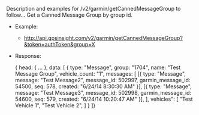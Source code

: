 Description and examples for /v2/garmin/getCannedMessageGroup to follow...
Get a Canned Message Group by group id.

  * Example: 
    * http://api.gpsinsight.com/v2/garmin/getCannedMessageGroup?&token=authToken&group=X
  * Response:

    {
    head: { ... },
    data: [
    {
        type: "Message",
        group: "1704",
        name: "Test Message Group",
        vehicle_count: "1",
        messages: [
            [{
                type: "Message",
                message: "Test Message2",
                message_id: 502997,
                garmin_message_id: 54500,
                seq: 578,
                created: "6/24/14 8:30:30 AM"
            }],
            [{
                type: "Message",
                message: "Test Message3",
                message_id: 502998,
                garmin_message_id: 54600,
                seq: 579,
                created: "6/24/14 10:20:47 AM"
            }],
        ],
        vehicles": [
            "Test Vehicle 1",
            "Test Vehicle 2",
        ]
    }
    ]}
